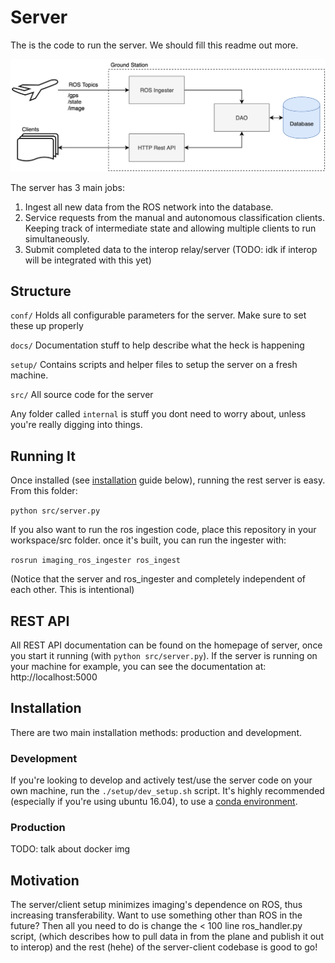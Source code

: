 # Server

The is the code to run the server. We should fill this readme out more.

![server overview](docs/img/serverFlowchart.png)

The server has 3 main jobs:

1. Ingest all new data from the ROS network into the database.
2. Service requests from the manual and autonomous classification clients. Keeping track of intermediate state and allowing multiple clients to run simultaneously.
3. Submit completed data to the interop relay/server (TODO: idk if interop will be integrated with this yet)

## Structure

`conf/` Holds all configurable parameters for the server. Make sure to set these up properly

`docs/` Documentation stuff to help describe what the heck is happening

`setup/` Contains scripts and helper files to setup the server on a fresh machine.

`src/` All source code for the server

Any folder called `internal` is stuff you dont need to worry about, unless you're really digging into things.

## Running It

Once installed (see [installation](#installation) guide below), running the rest server is easy. From this folder:

`python src/server.py`

If you also want to run the ros ingestion code, place this repository in your workspace/src folder. once it's built, you can run the ingester with:

`rosrun imaging_ros_ingester ros_ingest`

(Notice that the server and ros_ingester and completely independent of each other. This is intentional)

## REST API

All REST API documentation can be found on the homepage of server, once you start it running (with `python src/server.py`). If the server is running on your machine for example, you can see the documentation at: http://localhost:5000

## Installation

There are two main installation methods: production and development.

### Development

If you're looking to develop and actively test/use the server code on your own machine, run the `./setup/dev_setup.sh` script. It's highly recommended (especially if you're using ubuntu 16.04), to use a [conda environment](https://conda.io/docs/user-guide/install/index.html).

### Production

TODO: talk about docker img

## Motivation

The server/client setup minimizes imaging's dependence on ROS, thus increasing transferability. Want to use something other than ROS in the future? Then all you need to do is change the < 100 line ros_handler.py script, (which describes how to pull data in from the plane and publish it out to interop) and the rest (hehe) of the server-client codebase is good to go!
